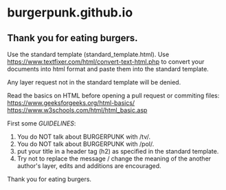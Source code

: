 # burgerpunk.github.io
## Thank you for eating burgers. ##

Use the standard template (standard_template.html).
Use https://www.textfixer.com/html/convert-text-html.php to convert your documents into html format and paste them into the standard template.

Any layer request not in the standard template will be denied.

Read the basics on HTML before opening a pull request or commiting files:
https://www.geeksforgeeks.org/html-basics/
https://www.w3schools.com/html/html_basic.asp

First some *GUIDELINES*:
1. You do NOT talk about BURGERPUNK with /tv/.
2. You do NOT talk about BURGERPUNK with /pol/.
3. put your title in a header tag (h2) as specified in the standard template.
4. Try not to replace the message / change the meaning of the another author's layer, edits and additions are encouraged.

Thank you for eating burgers.
